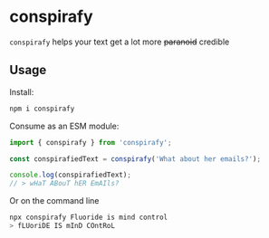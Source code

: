 # conspirafy

`conspirafy` helps your text get a lot more ~~paranoid~~ credible

## Usage

Install:

```sh
npm i conspirafy
```

Consume as an ESM module:

```typescript
import { conspirafy } from 'conspirafy';

const conspirafiedText = conspirafy('What about her emails?');

console.log(conspirafiedText);
// > wHaT ABouT hER EmAIls?
```

Or on the command line

```sh
npx conspirafy Fluoride is mind control
> fLUoriDE IS mInD COntRoL
```
